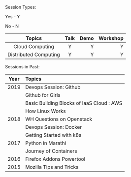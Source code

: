 Session Types:

Yes - Y

No - N

|  Topics                  | Talk  | Demo |Workshop|
|:------------------------:|:-----:| ----:| ----:|
| Cloud Computing          | Y     |  Y   |   Y  | 
| Distributed Computing    | Y     |  Y   |   Y  |
 

Sessions in Past:

|Year | Topics|
|:----:|:-----|
|2019   |Devops Session: Github |
|       |Github for Girls|
|       |Basic Building Blocks of IaaS Cloud : AWS|
|       |How Linux Works|
|2018   |WH Questions on Openstack|
|       |Devops Session: Docker|
|       |Getting Started with k8s|
|2017   |Python in Marathi|
|       |Journey of Containers|
|2016   |Firefox Addons Powertool|
|2015   |Mozilla Tips and Tricks|
